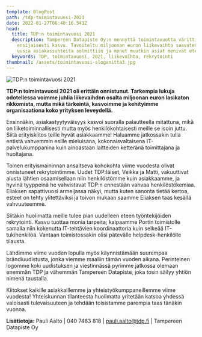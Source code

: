 ```yaml
---
template: BlogPost
path: /tdp-toimintavuosi-2021
date: 2022-01-27T06:40:16.541Z
head:
  title: TDP:n toimintavuosi 2021
  description: Tampereen Datapiste Oy:n mennyttä toimintavuotta väritti
    ensijaisesti kasvu. Tavoiteltu miljoonan euron liikevaihto saavutettiin,
    uusia asiakassuhteita solmittiin ja monet muutkin asiat menivät eteenpäin.
  keywords: TDP, toimintavuosi, 2021, liikevaihto, rekrytointi
thumbnail: /assets/toimintavuosi-sloganitta3.jpg
---
```

![TDP:n toimintavuosi 2021](/assets/toimintavuosi-sloganitta3.jpg)

**TDP:n toimintavuosi 2021 oli erittäin onnistunut. Tarkempia lukuja odotellessa voimme juhlia liikevaihdon osalta miljoonan euron lasikaton rikkomista, mutta mikä tärkeintä, kasvoimme ja kehityimme organisaationa koko yrityksen leveydellä.**

Ensinnäkin, asiakastyytyväisyys kasvoi suoralla palautteella mitattuna, mikä on liiketoiminnallisesti mutta myös henkilökohtaisesti meille se isoin juttu. Siitä erityiskiitos teille hyvät asiakkaamme! Haluamme jatkossakin tulla entistä vahvemmin esille mieluisana, kokonaisvaltaisena IT-palvelukumppanina kuin ainoastaan laitteiden ketteränä toimittajana ja huoltajana.

Toinen erityismaininnan ansaitseva kohokohta viime vuodesta olivat onnistuneet rekrytointimme. Uudet TDP:läiset, Veikka ja Matti, vakuuttivat alusta lähtien osaamisellaan niin henkilöstömme kuin asiakkaamme, ja hyvinä tyyppeinä he vahvistavat TDP:n ennestään vahvaa henkilöstökemiaa. Eliaksen sapattivuosi armeijassa näkyi, mutta kuten sanonta tietää kertoa, esteet on tehty ylitettäviksi ja toivon mukaan saamme Eliaksen taas kesällä vahvuuteemme.

Siitäkin huolimatta meille tulee pian uudelleen eteen työntekijöiden rekrytointi. Kasvu tuottaa monia tarpeita; kaipaamme Portin toimistolle samalla niin kokenutta IT-tehtävien koordinaattoria kuin selkeää IT-tukihenkilöä. Vantaan toimistossakin olisi pätevälle helpdesk-henkilölle tilausta.

Lähdimme viime vuoden lopulla myös käynnistämään suurempaa brändiuudistusta, jonka viemme maaliin tämän vuoden aikana. Perinteinen logomme koki uudistuksen ja viestinnässä pyrimme jatkossa olemaan enemmän TDP ja vähemmän Tampereen Datapiste, joka tosin säilyy yhtiön nimenä taustalla.

Kiitokset kaikille asiakkaillemme ja yhteistyökumppaneillemme viime vuodesta! Yhteiskunnan tilanteesta huolimatta yritetään katsoa yhdessä valoisasti tulevaisuuteen ja tehdään toisistamme parempia taas tänäkin vuonna.

**Lisätietoja:** Pauli Aalto | 040 7483 818 | pauli.aalto@tdp.fi | Tampereen Datapiste Oy